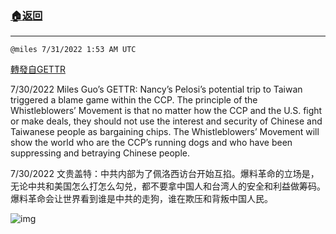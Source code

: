 ###  [:house:返回](README.md)
---


`@miles 7/31/2022 1:53 AM UTC`

[轉發自GETTR](https://gettr.com/post/p1kgknfdd56)

7/30/2022 Miles Guo’s GETTR: Nancy’s Pelosi’s potential trip to Taiwan triggered a blame game within the CCP. The principle of the Whistleblowers’ Movement is that no matter how the CCP and the U.S. fight or make deals, they should not use the interest and security of Chinese and Taiwanese people as bargaining chips. The Whistleblowers’ Movement will show the world who are the CCP’s running dogs and who have been suppressing and betraying Chinese people.

7/30/2022 文贵盖特：中共内部为了佩洛西访台开始互掐。爆料革命的立场是，无论中共和美国怎么打怎么勾兑，都不要拿中国人和台湾人的安全和利益做筹码。爆料革命会让世界看到谁是中共的走狗，谁在欺压和背叛中国人民。


![img](https://media.gettr.com/group9/getter/2022/07/31/01/794ff622-0549-2268-96e6-597eeff59a64/out.jpg)
